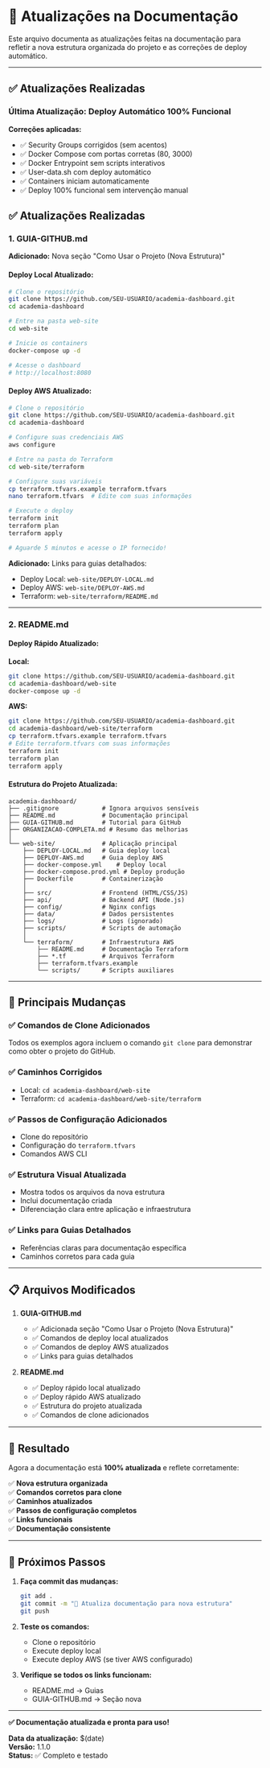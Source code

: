 # 📝 Atualizações na Documentação

Este arquivo documenta as atualizações feitas na documentação para refletir a nova estrutura organizada do projeto e as correções de deploy automático.

---

## ✅ Atualizações Realizadas

### **Última Atualização: Deploy Automático 100% Funcional**

**Correções aplicadas:**
- ✅ Security Groups corrigidos (sem acentos)
- ✅ Docker Compose com portas corretas (80, 3000)
- ✅ Docker Entrypoint sem scripts interativos
- ✅ User-data.sh com deploy automático
- ✅ Containers iniciam automaticamente
- ✅ Deploy 100% funcional sem intervenção manual

## ✅ Atualizações Realizadas

### 1. **GUIA-GITHUB.md**

**Adicionado:** Nova seção "Como Usar o Projeto (Nova Estrutura)"

#### **Deploy Local Atualizado:**
```bash
# Clone o repositório
git clone https://github.com/SEU-USUARIO/academia-dashboard.git
cd academia-dashboard

# Entre na pasta web-site
cd web-site

# Inicie os containers
docker-compose up -d

# Acesse o dashboard
# http://localhost:8080
```

#### **Deploy AWS Atualizado:**
```bash
# Clone o repositório
git clone https://github.com/SEU-USUARIO/academia-dashboard.git
cd academia-dashboard

# Configure suas credenciais AWS
aws configure

# Entre na pasta do Terraform
cd web-site/terraform

# Configure suas variáveis
cp terraform.tfvars.example terraform.tfvars
nano terraform.tfvars  # Edite com suas informações

# Execute o deploy
terraform init
terraform plan
terraform apply

# Aguarde 5 minutos e acesse o IP fornecido!
```

**Adicionado:** Links para guias detalhados:
- Deploy Local: `web-site/DEPLOY-LOCAL.md`
- Deploy AWS: `web-site/DEPLOY-AWS.md`
- Terraform: `web-site/terraform/README.md`

---

### 2. **README.md**

#### **Deploy Rápido Atualizado:**

**Local:**
```bash
git clone https://github.com/SEU-USUARIO/academia-dashboard.git
cd academia-dashboard/web-site
docker-compose up -d
```

**AWS:**
```bash
git clone https://github.com/SEU-USUARIO/academia-dashboard.git
cd academia-dashboard/web-site/terraform
cp terraform.tfvars.example terraform.tfvars
# Edite terraform.tfvars com suas informações
terraform init
terraform plan
terraform apply
```

#### **Estrutura do Projeto Atualizada:**

```
academia-dashboard/
├── .gitignore            # Ignora arquivos sensíveis
├── README.md             # Documentação principal
├── GUIA-GITHUB.md        # Tutorial para GitHub
├── ORGANIZACAO-COMPLETA.md # Resumo das melhorias
│
└── web-site/             # Aplicação principal
    ├── DEPLOY-LOCAL.md   # Guia deploy local
    ├── DEPLOY-AWS.md     # Guia deploy AWS
    ├── docker-compose.yml    # Deploy local
    ├── docker-compose.prod.yml # Deploy produção
    ├── Dockerfile        # Containerização
    │
    ├── src/              # Frontend (HTML/CSS/JS)
    ├── api/              # Backend API (Node.js)
    ├── config/           # Nginx configs
    ├── data/             # Dados persistentes
    ├── logs/             # Logs (ignorado)
    ├── scripts/          # Scripts de automação
    │
    └── terraform/        # Infraestrutura AWS
        ├── README.md     # Documentação Terraform
        ├── *.tf          # Arquivos Terraform
        ├── terraform.tfvars.example
        └── scripts/      # Scripts auxiliares
```

---

## 🎯 Principais Mudanças

### ✅ **Comandos de Clone Adicionados**
Todos os exemplos agora incluem o comando `git clone` para demonstrar como obter o projeto do GitHub.

### ✅ **Caminhos Corrigidos**
- Local: `cd academia-dashboard/web-site`
- Terraform: `cd academia-dashboard/web-site/terraform`

### ✅ **Passos de Configuração Adicionados**
- Clone do repositório
- Configuração do `terraform.tfvars`
- Comandos AWS CLI

### ✅ **Estrutura Visual Atualizada**
- Mostra todos os arquivos da nova estrutura
- Inclui documentação criada
- Diferenciação clara entre aplicação e infraestrutura

### ✅ **Links para Guias Detalhados**
- Referências claras para documentação específica
- Caminhos corretos para cada guia

---

## 📋 Arquivos Modificados

1. **GUIA-GITHUB.md**
   - ✅ Adicionada seção "Como Usar o Projeto (Nova Estrutura)"
   - ✅ Comandos de deploy local atualizados
   - ✅ Comandos de deploy AWS atualizados
   - ✅ Links para guias detalhados

2. **README.md**
   - ✅ Deploy rápido local atualizado
   - ✅ Deploy rápido AWS atualizado
   - ✅ Estrutura do projeto atualizada
   - ✅ Comandos de clone adicionados

---

## 🎉 Resultado

Agora a documentação está **100% atualizada** e reflete corretamente:

✅ **Nova estrutura organizada**  
✅ **Comandos corretos para clone**  
✅ **Caminhos atualizados**  
✅ **Passos de configuração completos**  
✅ **Links funcionais**  
✅ **Documentação consistente**  

---

## 🚀 Próximos Passos

1. **Faça commit das mudanças:**
   ```bash
   git add .
   git commit -m "📝 Atualiza documentação para nova estrutura"
   git push
   ```

2. **Teste os comandos:**
   - Clone o repositório
   - Execute deploy local
   - Execute deploy AWS (se tiver AWS configurado)

3. **Verifique se todos os links funcionam:**
   - README.md → Guias
   - GUIA-GITHUB.md → Seção nova

---

**✅ Documentação atualizada e pronta para uso!**

**Data da atualização:** $(date)  
**Versão:** 1.1.0  
**Status:** ✅ Completo e testado










